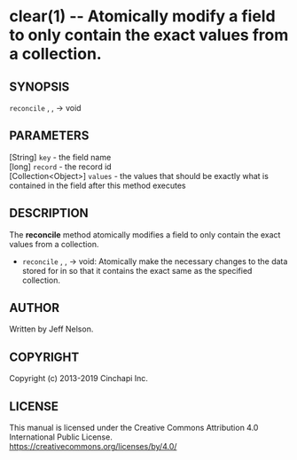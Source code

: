 clear(1) -- Atomically modify a field to only contain the exact values
from a collection.
==================================================================================================

## SYNOPSIS

`reconcile` <key>, <record>, <values>  -> void<br />

## PARAMETERS
[String] `key` - the field name<br />
[long] `record` - the record id<br />
[Collection&lt;Object&gt;] `values` - the values that should be exactly what is
contained in the field after this method executes<br />

## DESCRIPTION
The **reconcile** method atomically modifies a field to only contain the exact
values from a collection.

  * `reconcile` <key>, <record>, <values> -> void:
    Atomically make the necessary changes to the data stored for <key> in
    <record> so that it contains the exact same <values> as the specified
    collection.

## AUTHOR
Written by Jeff Nelson.

## COPYRIGHT
Copyright (c) 2013-2019 Cinchapi Inc.

## LICENSE
This manual is licensed under the Creative Commons Attribution 4.0 International Public License. <br />
https://creativecommons.org/licenses/by/4.0/
